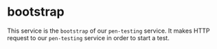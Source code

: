 # bootstrap

This service is the ```bootstrap``` of our ```pen-testing``` service. It makes
HTTP request to our ```pen-testing``` service in order to start a test.

